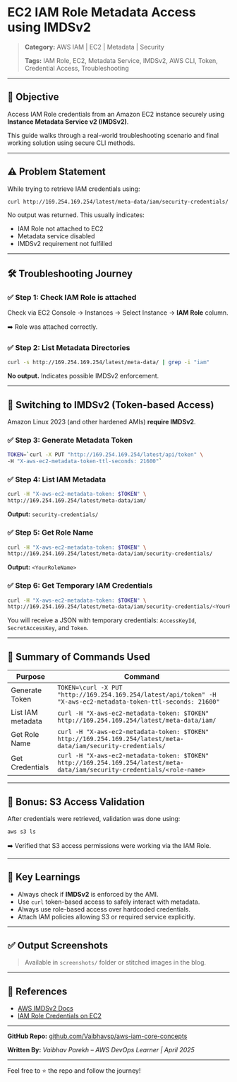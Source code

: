 # EC2 IAM Role Metadata Access using IMDSv2

> **Category:** AWS IAM | EC2 | Metadata | Security
>
> **Tags:** IAM Role, EC2, Metadata Service, IMDSv2, AWS CLI, Token, Credential Access, Troubleshooting

---

## 📌 Objective
Access IAM Role credentials from an Amazon EC2 instance securely using **Instance Metadata Service v2 (IMDSv2)**.

This guide walks through a real-world troubleshooting scenario and final working solution using secure CLI methods.

---

## ⚠️ Problem Statement

While trying to retrieve IAM credentials using:
```bash
curl http://169.254.169.254/latest/meta-data/iam/security-credentials/
```
No output was returned. This usually indicates:

- IAM Role not attached to EC2
- Metadata service disabled
- IMDSv2 requirement not fulfilled

---

## 🛠 Troubleshooting Journey

### ✅ Step 1: Check IAM Role is attached
Check via EC2 Console → Instances → Select Instance → **IAM Role** column.

➡️ Role was attached correctly.

### ✅ Step 2: List Metadata Directories
```bash
curl -s http://169.254.169.254/latest/meta-data/ | grep -i "iam"
```
**No output.** Indicates possible IMDSv2 enforcement.

---

## 🔐 Switching to IMDSv2 (Token-based Access)

Amazon Linux 2023 (and other hardened AMIs) **require IMDSv2**.

### ✅ Step 3: Generate Metadata Token
```bash
TOKEN=`curl -X PUT "http://169.254.169.254/latest/api/token" \
-H "X-aws-ec2-metadata-token-ttl-seconds: 21600"`
```

### ✅ Step 4: List IAM Metadata
```bash
curl -H "X-aws-ec2-metadata-token: $TOKEN" \
http://169.254.169.254/latest/meta-data/iam/
```
**Output:** `security-credentials/`

### ✅ Step 5: Get Role Name
```bash
curl -H "X-aws-ec2-metadata-token: $TOKEN" \
http://169.254.169.254/latest/meta-data/iam/security-credentials/
```
**Output:** `<YourRoleName>`

### ✅ Step 6: Get Temporary IAM Credentials
```bash
curl -H "X-aws-ec2-metadata-token: $TOKEN" \
http://169.254.169.254/latest/meta-data/iam/security-credentials/<YourRoleName>
```
You will receive a JSON with temporary credentials: `AccessKeyId`, `SecretAccessKey`, and `Token`.

---

## 🎯 Summary of Commands Used

| Purpose             | Command                                                                 |
|---------------------|--------------------------------------------------------------------------|
| Generate Token      | `TOKEN=\curl -X PUT "http://169.254.169.254/latest/api/token" -H "X-aws-ec2-metadata-token-ttl-seconds: 21600"` |
| List IAM metadata   | `curl -H "X-aws-ec2-metadata-token: $TOKEN" http://169.254.169.254/latest/meta-data/iam/` |
| Get Role Name       | `curl -H "X-aws-ec2-metadata-token: $TOKEN" http://169.254.169.254/latest/meta-data/iam/security-credentials/` |
| Get Credentials     | `curl -H "X-aws-ec2-metadata-token: $TOKEN" http://169.254.169.254/latest/meta-data/iam/security-credentials/<role-name>` |

---

## 📂 Bonus: S3 Access Validation
After credentials were retrieved, validation was done using:
```bash
aws s3 ls
```
➡️ Verified that S3 access permissions were working via the IAM Role.

---

## 🧠 Key Learnings
- Always check if **IMDSv2** is enforced by the AMI.
- Use `curl` token-based access to safely interact with metadata.
- Always use role-based access over hardcoded credentials.
- Attach IAM policies allowing S3 or required service explicitly.

---

## ✅ Output Screenshots
> Available in `screenshots/` folder or stitched images in the blog.

---

## 📘 References
- [AWS IMDSv2 Docs](https://docs.aws.amazon.com/AWSEC2/latest/UserGuide/configuring-instance-metadata-service.html)
- [IAM Role Credentials on EC2](https://docs.aws.amazon.com/IAM/latest/UserGuide/id_roles_use_switch-role-ec2.html)

---

**GitHub Repo:** [github.com/Vaibhavsp/aws-iam-core-concepts](https://github.com/Vaibhavsp/aws-iam-core-concepts)

**Written By:** *Vaibhav Parekh – AWS DevOps Learner | April 2025*

---

Feel free to ⭐ the repo and follow the journey!

